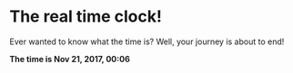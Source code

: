 # The real time clock!

Ever wanted to know what the time is? Well, your journey is about to end!

**The time is Nov 21, 2017, 00:06**